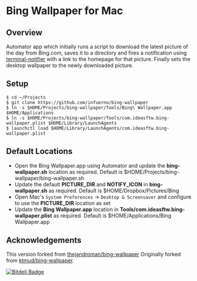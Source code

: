 Bing Wallpaper for Mac
======================

Overview
--------

Automator app which initially runs a script to download the latest picture of the day from Bing.com, saves it to a directory and fires a notification using [terminal-notifier](https://github.com/julienXX/terminal-notifier) with a link to the homepage for that picture. Finally sets the desktop wallpaper to the newly downloaded picture.

Setup
-----

```
$ cd ~/Projects
$ git clone https://github.com/infuerno/bing-wallpaper
$ ln -s $HOME/Projects/bing-wallpaper/Tools/Bing\ Wallpaper.app $HOME/Applications
$ ln -s $HOME/Projects/bing-wallpaper/Tools/com.ideasftw.bing-wallpaper.plist $HOME/Library/LaunchAgents
$ launchctl load $HOME/Library/LaunchAgents/com.ideasftw.bing-wallpaper.plist

```

Default Locations
-----------------

* Open the Bing Wallpaper.app using Automator and update the **bing-wallpaper.sh** location as required. Default is $HOME/Projects/bing-wallpaper/bing-wallpaper.sh
* Update the default **PICTURE_DIR** and **NOTIFY_ICON** in **bing-wallpaper.sh** as required. Default is $HOME/Dropbox/Pictures/Bing
* Open Mac's `System Preferences` -> `Desktop & Screensaver` and configure to use the **PICTURE_DIR** location as set
* Update the **Bing Wallpaper.app** location in **Tools/com.ideasftw.bing-wallpaper.plist** as required. Default is $HOME/Applications/Bing Wallpaper.app

Acknowledgements
----------------

This version forked from [thejandroman/bing-wallpaper](https://github.com/thejandroman/bing-wallpaper)
Originally forked from [ktmud/bing-wallpaper](https://github.com/ktmud/bing-wallpaper).


[![Bitdeli Badge](https://d2weczhvl823v0.cloudfront.net/infuerno/bing-wallpaper/trend.png)](https://bitdeli.com/free "Bitdeli Badge")
